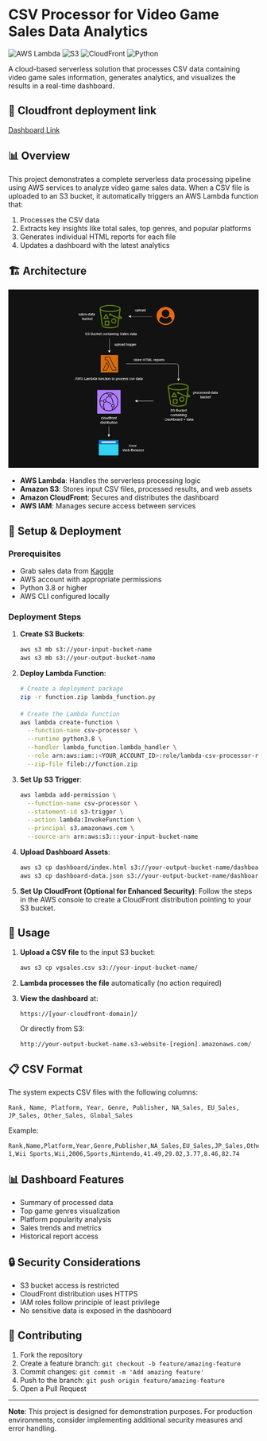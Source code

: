 # CSV Processor for Video Game Sales Data Analytics

![AWS Lambda](https://img.shields.io/badge/AWS-Lambda-orange) ![S3](https://img.shields.io/badge/AWS-S3-blue) ![CloudFront](https://img.shields.io/badge/AWS-CloudFront-purple) ![Python](https://img.shields.io/badge/Python-3.8%2B-yellow)

A cloud-based serverless solution that processes CSV data containing video game sales information, generates analytics, and visualizes the results in a real-time dashboard.

## 🚀 Cloudfront deployment link
[Dashboard Link](https://d2l9hoyveodwc5.cloudfront.net/dashboard/index.html)

## 📊 Overview

This project demonstrates a complete serverless data processing pipeline using AWS services to analyze video game sales data. When a CSV file is uploaded to an S3 bucket, it automatically triggers an AWS Lambda function that:

1. Processes the CSV data
2. Extracts key insights like total sales, top genres, and popular platforms
3. Generates individual HTML reports for each file
4. Updates a dashboard with the latest analytics

## 🏗️ Architecture

![Architecture Diagram](Arc-diagram-csv-processor.jpg)

- **AWS Lambda**: Handles the serverless processing logic
- **Amazon S3**: Stores input CSV files, processed results, and web assets
- **Amazon CloudFront**: Secures and distributes the dashboard
- **AWS IAM**: Manages secure access between services

## 🔧 Setup & Deployment

### Prerequisites

- Grab sales data from [Kaggle](https://www.kaggle.com/datasets/gregorut/videogamesales)
- AWS account with appropriate permissions
- Python 3.8 or higher
- AWS CLI configured locally

### Deployment Steps

1. **Create S3 Buckets**:
   ```bash
   aws s3 mb s3://your-input-bucket-name
   aws s3 mb s3://your-output-bucket-name
   ```

2. **Deploy Lambda Function**:
   ```bash
   # Create a deployment package
   zip -r function.zip lambda_function.py

   # Create the Lambda function
   aws lambda create-function \
     --function-name csv-processor \
     --runtime python3.8 \
     --handler lambda_function.lambda_handler \
     --role arn:aws:iam::<YOUR_ACCOUNT_ID>:role/lambda-csv-processor-role \
     --zip-file fileb://function.zip
   ```

3. **Set Up S3 Trigger**:
   ```bash
   aws lambda add-permission \
     --function-name csv-processor \
     --statement-id s3-trigger \
     --action lambda:InvokeFunction \
     --principal s3.amazonaws.com \
     --source-arn arn:aws:s3:::your-input-bucket-name
   ```

4. **Upload Dashboard Assets**:
   ```bash
   aws s3 cp dashboard/index.html s3://your-output-bucket-name/dashboard/index.html
   aws s3 cp dashboard-data.json s3://your-output-bucket-name/dashboard-data.json
   ```

5. **Set Up CloudFront (Optional for Enhanced Security)**:
   Follow the steps in the AWS console to create a CloudFront distribution pointing to your S3 bucket.

## 🚀 Usage

1. **Upload a CSV file** to the input S3 bucket:
   ```bash
   aws s3 cp vgsales.csv s3://your-input-bucket-name/
   ```

2. **Lambda processes the file** automatically (no action required)

3. **View the dashboard** at:
   ```
   https://[your-cloudfront-domain]/
   ```
   Or directly from S3:
   ```
   http://your-output-bucket-name.s3-website-[region].amazonaws.com/
   ```

## 📋 CSV Format

The system expects CSV files with the following columns:
```
Rank, Name, Platform, Year, Genre, Publisher, NA_Sales, EU_Sales, JP_Sales, Other_Sales, Global_Sales
```

Example:
```csv
Rank,Name,Platform,Year,Genre,Publisher,NA_Sales,EU_Sales,JP_Sales,Other_Sales,Global_Sales
1,Wii Sports,Wii,2006,Sports,Nintendo,41.49,29.02,3.77,8.46,82.74
```

## 📊 Dashboard Features

- Summary of processed data
- Top game genres visualization
- Platform popularity analysis
- Sales trends and metrics
- Historical report access

## 🔒 Security Considerations

- S3 bucket access is restricted
- CloudFront distribution uses HTTPS
- IAM roles follow principle of least privilege
- No sensitive data is exposed in the dashboard

## 📝 Contributing

1. Fork the repository
2. Create a feature branch: `git checkout -b feature/amazing-feature`
3. Commit changes: `git commit -m 'Add amazing feature'`
4. Push to the branch: `git push origin feature/amazing-feature`
5. Open a Pull Request

---

**Note**: This project is designed for demonstration purposes. For production environments, consider implementing additional security measures and error handling.